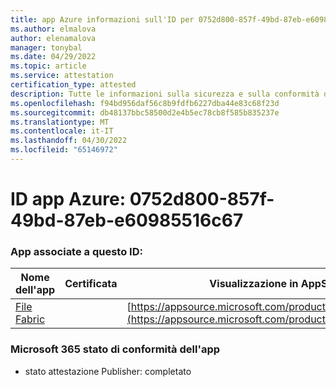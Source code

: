 ```yaml
---
title: app Azure informazioni sull'ID per 0752d800-857f-49bd-87eb-e60985516c67
ms.author: elmalova
author: elenamalova
manager: tonybal
ms.date: 04/29/2022
ms.topic: article
ms.service: attestation
certification_type: attested
description: Tutte le informazioni sulla sicurezza e sulla conformità disponibili per 0752d800-857f-49bd-87eb-e60985516c67.
ms.openlocfilehash: f94bd956daf56c8b9fdfb6227dba44e83c68f23d
ms.sourcegitcommit: db48137bbc58500d2e4b5ec78cb8f585b835237e
ms.translationtype: MT
ms.contentlocale: it-IT
ms.lasthandoff: 04/30/2022
ms.locfileid: "65146972"
---
```

# <a name="azure-app-id-0752d800-857f-49bd-87eb-e60985516c67"></a>ID app Azure: 0752d800-857f-49bd-87eb-e60985516c67


### <a name="apps-associated-with-this-id"></a>App associate a questo ID:
| **Nome dell'app** | **Certificata** | **Visualizzazione in AppSource** |
|--------------|---------------|-----------------------|
| [File Fabric](../forward/WA200003017.md) |  | [https://appsource.microsoft.com/product/office/WA200003017](https://appsource.microsoft.com/product/office/WA200003017) |

### <a name="microsoft-365-app-compliance-status"></a>Microsoft 365 stato di conformità dell'app
- stato attestazione Publisher: completato

